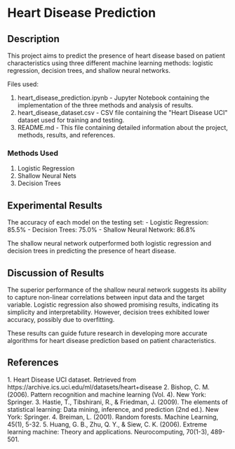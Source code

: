 <h1>Heart Disease Prediction</h1>

<h2>Description</h2>
This project aims to predict the presence of heart disease based on patient characteristics using three different machine learning methods: logistic regression, decision trees, and shallow neural networks.

Files used:
1. heart_disease_prediction.ipynb - Jupyter Notebook containing the implementation of the three methods and analysis of results.
2. heart_disease_dataset.csv - CSV file containing the "Heart Disease UCI" dataset used for training and testing.
3. README.md - This file containing detailed information about the project, methods, results, and references.

### Methods Used
1. Logistic Regression
2. Shallow Neural Nets
3. Decision Trees

<h2>Experimental Results</h2>
The accuracy of each model on the testing set:
- Logistic Regression: 85.5%
- Decision Trees: 75.0%
- Shallow Neural Network: 86.8%

The shallow neural network outperformed both logistic regression and decision trees in predicting the presence of heart disease.

<h2>Discussion of Results</h2>
The superior performance of the shallow neural network suggests its ability to capture non-linear correlations between input data and the target variable. Logistic regression also showed promising results, indicating its simplicity and interpretability. However, decision trees exhibited lower accuracy, possibly due to overfitting.

These results can guide future research in developing more accurate algorithms for heart disease prediction based on patient characteristics.

<h2>References</h2>
1. Heart Disease UCI dataset. Retrieved from https://archive.ics.uci.edu/ml/datasets/heart+disease
2. Bishop, C. M. (2006). Pattern recognition and machine learning (Vol. 4). New York: Springer.
3. Hastie, T., Tibshirani, R., & Friedman, J. (2009). The elements of statistical learning: Data mining, inference, and prediction (2nd ed.). New York: Springer.
4. Breiman, L. (2001). Random forests. Machine Learning, 45(1), 5-32.
5. Huang, G. B., Zhu, Q. Y., & Siew, C. K. (2006). Extreme learning machine: Theory and applications. Neurocomputing, 70(1-3), 489-501.
